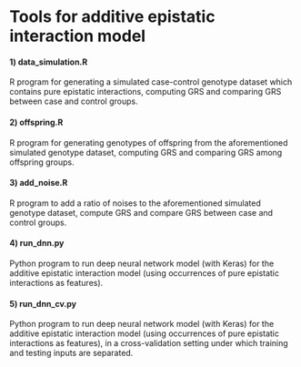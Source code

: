 # Tools for additive epistatic interaction model
#### 1) data_simulation.R
R program for generating a simulated case-control genotype dataset which contains pure epistatic interactions, computing GRS and comparing GRS between case and control groups. 
#### 2) offspring.R
R program for generating genotypes of offspring from the aforementioned simulated genotype dataset, computing GRS and comparing GRS among offspring groups.
#### 3) add_noise.R
R program to add a ratio of noises to the aforementioned simulated genotype dataset, compute GRS and compare GRS between case and control groups.
#### 4) run_dnn.py
Python program to run deep neural network model (with Keras) for the additive epistatic interaction model (using occurrences of pure epistatic interactions as features).
#### 5) run_dnn_cv.py
Python program to run deep neural network model (with Keras) for the additive epistatic interaction model (using occurrences of pure epistatic interactions as features), in a cross-validation setting under which training and testing inputs are separated.
